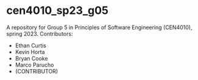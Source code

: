 # cen4010_sp23_g05
A repository for Group 5 in Principles of Software Engineering (CEN4010), spring 2023.
Contributors:
- Ethan Curtis
- Kevin Horta
- Bryan Cooke
- Marco Parucho
- (CONTRIBUTOR)
